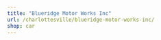 ```yaml
---
title: "Blueridge Motor Works Inc"
url: /charlottesville/blueridge-motor-works-inc/
shop: car
---
```

